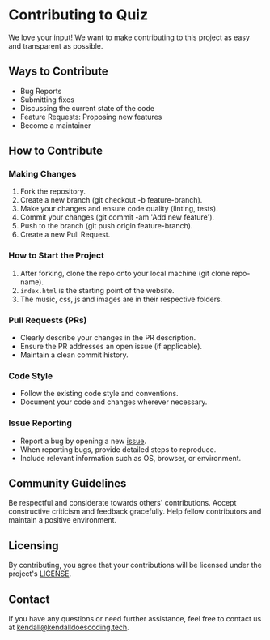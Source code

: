 # Contributing to Quiz

We love your input! We want to make contributing to this project as easy and transparent as possible.

## Ways to Contribute

- Bug Reports
- Submitting fixes
- Discussing the current state of the code
- Feature Requests: Proposing new features
- Become a maintainer

## How to Contribute

### Making Changes

1. Fork the repository.
2. Create a new branch (git checkout -b feature-branch).
3. Make your changes and ensure code quality (linting, tests).
3. Commit your changes (git commit -am 'Add new feature').
3. Push to the branch (git push origin feature-branch).
3. Create a new Pull Request.

### How to Start the Project

1. After forking, clone the repo onto your local machine (git clone repo-name).
2. `index.html` is the starting point of the website.
3. The music, css, js and images are in their respective folders.

### Pull Requests (PRs)

- Clearly describe your changes in the PR description.
- Ensure the PR addresses an open issue (if applicable).
- Maintain a clean commit history.
  
### Code Style

- Follow the existing code style and conventions.
- Document your code and changes wherever necessary.

### Issue Reporting

- Report a bug by opening a new [issue](https://github.com/KendallDoesCoding/quiz/issues/new/choose).
- When reporting bugs, provide detailed steps to reproduce.
- Include relevant information such as OS, browser, or environment.

## Community Guidelines

Be respectful and considerate towards others' contributions.
Accept constructive criticism and feedback gracefully.
Help fellow contributors and maintain a positive environment.

## Licensing

By contributing, you agree that your contributions will be licensed under the project's [LICENSE](https://github.com/KendallDoesCoding/quiz/blob/main/LICENSE).

## Contact

If you have any questions or need further assistance, feel free to contact us at <kendall@kendalldoescoding.tech>.
